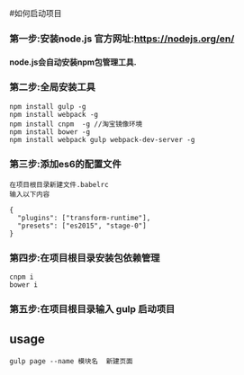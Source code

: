 #如何启动项目

### 第一步:安装node.js  官方网址:https://nodejs.org/en/

#### node.js会自动安装npm包管理工具.

### 第二步:全局安装工具

    npm install gulp -g
    npm install webpack -g
    npm install cnpm  -g //淘宝镜像环境
    npm install bower -g
    npm install webpack gulp webpack-dev-server -g

### 第三步:添加es6的配置文件
    在项目根目录新建文件.babelrc
    输入以下内容

    {
      "plugins": ["transform-runtime"],
      "presets": ["es2015", "stage-0"]
    }

### 第四步:在项目根目录安装包依赖管理
    cnpm i
    bower i


### 第五步:在项目根目录输入 gulp 启动项目


## usage

    gulp page --name 模块名  新建页面